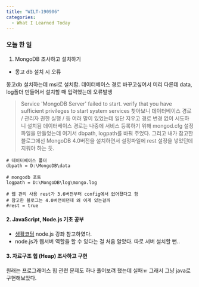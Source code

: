 ```yaml
---
title: "WILT-190906"
categories:
  - What I Learned Today
---
```


### 오늘 한 일

1. MongoDB 조사하고 설치하기
- 몽고 db 설치 시 오류

몽고db 설치하는데 msi로 설치함. 데이터베이스 경로 바꾸고싶어서 미리 다른데 data, log폴더 만들어서 설치할 때 입력했는데 오류발생
> Service 'MongoDB Server' failed to start. verify that you have sufficient privileges to start system services
찾아보니 데이터베이스 경로 / 관리자 권한 실행 / 등 여러 말이 있었는데 일단 지우고 경로 변경 없이 시도하니 설치됨
데이터베이스 경로는 나중에 서비스 등록하기 위해 mongod.cfg 설정 파일을 만들었는데 여기서 dbpath, logpath를 바꿔 주었다.
그리고 내가 참고한 블로그에선 MongoDB 4.0버전을 설치하면서 설정파일에 rest 설정을 넣었던데 지워야 하는 듯.

```
# 데이터베이스 폴더
dbpath = D:\MongoDB\data

# mongodb 포트
logpath = D:\MongoDB\log\mongo.log

# 웹 관리 사용 rest가 3.6버전부터 config에서 없어졌다고 함
# 참고한 블로그는 4.0버전이던데 왜 이게 있는걸까
#rest = true
```


#### 2. JavaScript, Node.js 기초 공부
- [생활코딩] node.js 강좌 참고하였다.
- node.js가 웹서버 역할을 할 수 있다는 걸 처음 알았다. 따로 서버 설치할 뻔..


#### 3. 자료구조 힙 (Heap) 조사하고 구현
원래는 프로그래머스 힙 관련 문제도 하나 풀어보려 했는데 실패ㅠ 그래서 그냥 java로 구현해보았다.


[생활코딩]: https://opentutorials.org/course/3332


